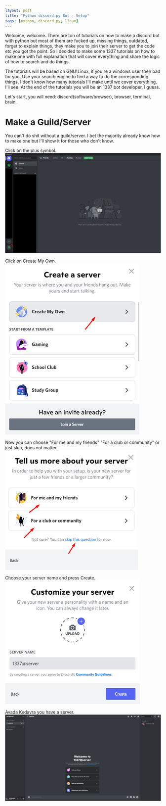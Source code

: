 ```yaml
---
layout: post
title: "Python discord.py Bot - Setup"
tags: [python, discord.py, linux]
---
```


Welcome, welcome. There are ton of tutorials on how to make a discord bot with python but most of them are fucked up, missing things, outdated, forget to explain things, they make you to join their server to get the code etc you got the point. So I decided to make some 1337 tutorials on how to make one with full explanation that will cover everything and share the logic of how to search and do things. 

The tutorials will be based on GNU\Linux, if you're a windows user then bad for you. Use your search engine to find a way to do the corresponding things.
I don't know how many tutorials I'll make until we cover everything, I'll see. At the end of the tutorials you will be an 1337 bot developer, I guess.

Let's start, you will need: discord(software/browser), browser, terminal, brain. 

# Make a Guild/Server

You can't do shit without a guild/server. I bet the majority already know how to make one but I'll show it for those who don't know.

Click on the plus symbol.
![](https://raw.githubusercontent.com/sh3llm4g1ck/sh3llm4g1ck.github.io/main/_posts/python-discord.py-bot-setup/images/1.png)

Click on Create My Own.
![](https://raw.githubusercontent.com/sh3llm4g1ck/sh3llm4g1ck.github.io/main/_posts/python-discord.py-bot-setup/images/2.png)

Now you can choose "For me and my friends" "For a club or community" or just skip, does not matter.
![](https://raw.githubusercontent.com/sh3llm4g1ck/sh3llm4g1ck.github.io/main/_posts/python-discord.py-bot-setup/images/3.png)

Choose your server name and press Create.
![](https://raw.githubusercontent.com/sh3llm4g1ck/sh3llm4g1ck.github.io/main/_posts/python-discord.py-bot-setup/images/4.png)

Avada Kedavra you have a server.
![](https://raw.githubusercontent.com/sh3llm4g1ck/sh3llm4g1ck.github.io/main/_posts/python-discord.py-bot-setup/images/5.png)

